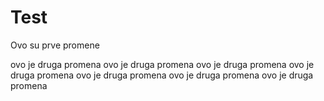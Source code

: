 # Test

Ovo su prve promene

ovo je druga promena
ovo je druga promena
ovo je druga promena
ovo je druga promena
ovo je druga promena
ovo je druga promena
ovo je druga promena
